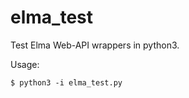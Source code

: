 elma_test
=========

Test Elma Web-API wrappers in python3.

Usage:
    
    $ python3 -i elma_test.py

